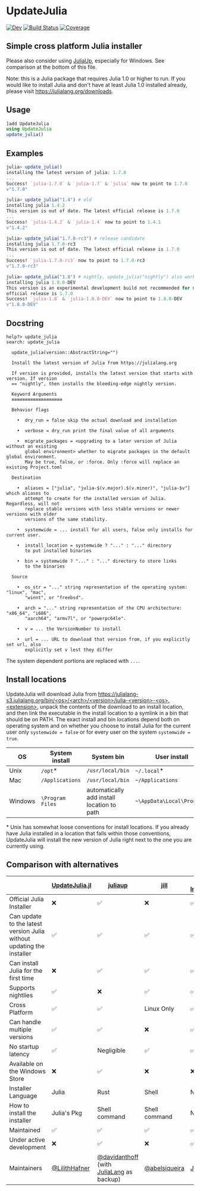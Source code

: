 # UpdateJulia

<!--[![Stable](https://img.shields.io/badge/docs-stable-blue.svg)](https://LilithHafner.github.io/UpdateJulia.jl/stable)-->
[![Dev](https://img.shields.io/badge/docs-dev-blue.svg)](https://LilithHafner.github.io/UpdateJulia.jl/dev)
[![Build Status](https://github.com/LilithHafner/UpdateJulia.jl/actions/workflows/CI.yml/badge.svg?branch=main)](https://github.com/LilithHafner/UpdateJulia.jl/actions/workflows/CI.yml?query=branch%3Amain)
[![Coverage](https://codecov.io/gh/LilithHafner/UpdateJulia.jl/branch/main/graph/badge.svg)](https://codecov.io/gh/LilithHafner/UpdateJulia.jl)

## Simple cross platform Julia installer

Please also consider using [JuliaUp](https://github.com/JuliaLang/juliaup), especially for Windows. See comparison at the bottom of this file.

Note: this is a Julia package that requires Julia 1.0 or higher to run. If you would like to install Julia and don't have at least Julia 1.0 installed already, please visit https://julialang.org/downloads.

## Usage
```jl
]add UpdateJulia
using UpdateJulia
update_julia()
```

## Examples
```julia
julia> update_julia()
installing the latest version of julia: 1.7.0
...
Success! `julia-1.7.0` & `julia-1.7` & `julia` now to point to 1.7.0
v"1.7.0"

julia> update_julia("1.4") # old
installing julia 1.4.2
This version is out of date. The latest official release is 1.7.0
...
Success! `julia-1.4.2` & `julia-1.4` now to point to 1.4.1
v"1.4.2"

julia> update_julia("1.7.0-rc3") # release candidate
installing julia 1.7.0-rc3
This version is out of date. The latest official release is 1.7.0
...
Success! `julia-1.7.0-rc3` now to point to 1.7.0-rc3
v"1.7.0-rc3"

julia> update_julia("1.8") # nightly, update_julia("nightly") also works
installing julia 1.8.0-DEV
This version is an experimental development build not recommended for most users. The latest
official release is 1.7.0
Success! `julia-1.8` & `julia-1.8.0-DEV` now to point to 1.8.0-DEV
v"1.8.0-DEV"
```

## Docstring
```
help?> update_julia
search: update_julia

  update_julia(version::AbstractString="")

  Install the latest version of Julia from https://julialang.org

  If version is provided, installs the latest version that starts with version. If version
  == "nightly", then installs the bleeding-edge nightly version.

  Keyword Arguments
  ≡≡≡≡≡≡≡≡≡≡≡≡≡≡≡≡≡≡≡

  Behavior flags

    •  dry_run = false skip the actual download and installation

    •  verbose = dry_run print the final value of all arguments

    •  migrate_packages = <upgrading to a later version of Julia without an existing
       global environment> whether to migrate packages in the default global environment.
       May be true, false, or :force. Only :force will replace an existing Project.toml

  Destination

    •  aliases = ["julia", "julia-$(v.major).$(v.minor)", "julia-$v"] which aliases to
       attempt to create for the installed version of Julia. Regardless, will not
       replace stable versions with less stable versions or newer versions with older
       versions of the same stability.

    •  systemwide = ... install for all users, false only installs for current user.

    •  install_location = systemwide ? "..." : "..." directory
       to put installed binaries

    •  bin = systemwide ? "..." : "..." directory to store links
       to the binaries

  Source

    •  os_str = "..." string representation of the operating system: "linux", "mac",
       "winnt", or "freebsd".

    •  arch = "..." string representation of the CPU architecture: "x86_64", "i686",
       "aarch64", "armv7l", or "powerpc64le".

    •  v = ... the VersionNumber to install

    •  url = ... URL to download that version from, if you explicitly set url, also
       explicitly set v lest they differ
```
The system dependent portions are replaced with `...`.

## Install locations

UpdateJulia will download Julia from [https://julialang-s3.julialang.org/bin/<os\>/\<arch\>/\<version\>/julia-\<version\>-\<os\>.\<extension\>](https://julialang.org/downloads/), unpack the contents of the download to an install location, and then link the executable in the install location to a symlink in a bin that should be on PATH. The exact install and bin locations depend both on operating system and on whether you choose to install Julia for the current user only `systemwide = false` or for every user on the system `systemwide = true`.

OS     | System install  | System bin                                | User install              | User bin
-------|-----------------|-------------------------------------------|---------------------------|----------
Unix   | `/opt`\*        | `/usr/local/bin`                          | `~/.local`\*              | `~/.local/bin`
Mac    | `/Applications` | `/usr/local/bin`                          | `~/Applications`          | `~/.local/bin`
Windows| `\Program Files`| automatically add install location to path| `~\AppData\Local\Programs`| automatically add install location to path

\* Unix has somewhat loose conventions for install locations. If you already have Julia installed in a location that falls within those conventions, UpdateJulia will install the new version of Julia right next to the one you are currently using.

## Comparison with alternatives

&nbsp; | [UpdateJulia.jl](https://github.com/LilithHafner/UpdateJulia.jl) | [juliaup](https://github.com/JuliaLang/juliaup) | [jill](https://github.com/abelsiqueira/jill) | [Manual Installation](https://julialang.org/downloads/)
--|--|--|--|--
Official Julia Installer | :x: | :white_check_mark: | :x: | :white_check_mark:
Can update to the latest version Julia without updating the installer | :white_check_mark: | :white_check_mark: | :white_check_mark: | :white_check_mark:
Can install Julia for the first time | :x: | :white_check_mark: | :white_check_mark: | :white_check_mark:
Supports nightlies | :white_check_mark: | :x: | :white_check_mark: | :white_check_mark:
Cross Platform | :white_check_mark: | :white_check_mark: | Linux Only | :white_check_mark:
Can handle multiple versions | :white_check_mark: | :white_check_mark: | :x: | :white_check_mark:
No startup latency | :white_check_mark: | Negligible | :white_check_mark: | :white_check_mark:
Available on the Windows Store | :x: | :white_check_mark: | :x: | :x:
Installer Language | Julia | Rust | Shell | N/A
How to install the installer | Julia's Pkg | Shell command | Shell command | N/A
Maintained | :white_check_mark: | :white_check_mark: | :white_check_mark: | :white_check_mark:
Under active development | :x: | :white_check_mark: | :x: | :white_check_mark:
Maintainers | [@LilithHafner](https://github.com/LilithHafner) | [@davidanthoff](https://github.com/davidanthoff) (with [JuliaLang](https://github.com/JuliaLang) as backup) | [@abelsiqueira](https://github.com/abelsiqueira) | [JuliaLang](https://github.com/JuliaLang)
